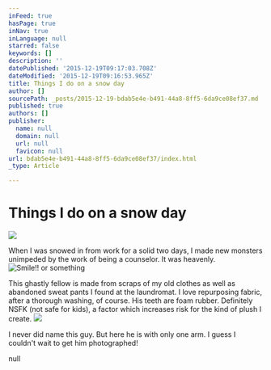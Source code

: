 ```yaml
---
inFeed: true
hasPage: true
inNav: true
inLanguage: null
starred: false
keywords: []
description: ''
datePublished: '2015-12-19T09:17:03.708Z'
dateModified: '2015-12-19T09:16:53.965Z'
title: Things I do on a snow day
author: []
sourcePath: _posts/2015-12-19-bdab5e4e-b491-44a8-8ff5-6da9ce08ef37.md
published: true
authors: []
publisher:
  name: null
  domain: null
  url: null
  favicon: null
url: bdab5e4e-b491-44a8-8ff5-6da9ce08ef37/index.html
_type: Article

---
```

# Things I do on a snow day
![](https://s3-us-west-2.amazonaws.com/the-grid-img/p/6551118db349466720f5061937e8b512619defd7.jpg)

When I was snowed in from work for a solid two days, I made new monsters unimpeded by the work of being a counselor. It was heavenly. ![Smile!! or something](https://s3-us-west-2.amazonaws.com/the-grid-img/p/ebc0bd0155445f5a925d02c41629460c936f64d3.jpg)

This ghastly fellow is made from scraps of my old clothes as well as abandoned sweat pants I found at the laundromat. I love repurposing fabric, after a thorough washing, of course. His teeth are foam rubber. Definitely NSFK (not safe for kids), a factor which increases risk for the kind of plush I create. ![](https://s3-us-west-2.amazonaws.com/the-grid-img/p/7bb50936d69959786551baeec7fe6a2c22d6b1b5.jpg)

I never did name this guy. But here he is with only one arm. I guess I couldn't wait to get him photographed!

null